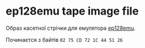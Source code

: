 # ep128emu tape image file

Образ касетної стрічки для емулятора [ep128emu](../../../emulators/em-ep128emu.md).  

Починаєтся з байтів `02 75 CD 72 1C 44 51 26`